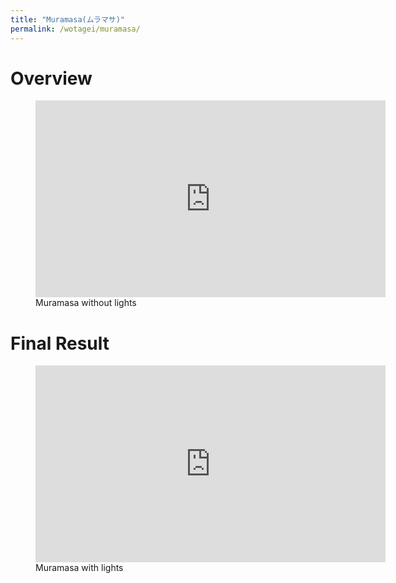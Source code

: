 ```yaml
---
title: "Muramasa(ムラマサ)"
permalink: /wotagei/muramasa/
---
```


# Overview
<figure>
<iframe width="560" height="315" src="https://www.youtube.com/embed/aBpRQdtji9Y" frameborder="0" allow="accelerometer; autoplay; encrypted-media; gyroscope; picture-in-picture" allowfullscreen></iframe>
<figcaption>Muramasa without lights</figcaption>
</figure>

# Final Result
<figure>
<iframe width="560" height="315" src="https://www.youtube.com/embed/Jr35QCum1A4" frameborder="0" allow="accelerometer; autoplay; encrypted-media; gyroscope; picture-in-picture" allowfullscreen></iframe>
<figcaption>Muramasa with lights</figcaption>
</figure>
